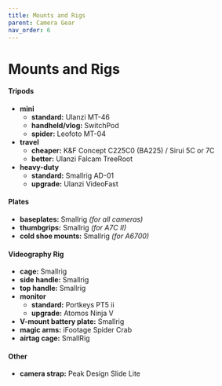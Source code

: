 ```yaml
---
title: Mounts and Rigs
parent: Camera Gear
nav_order: 6
---
```

# Mounts and Rigs

#### Tripods

- **mini** 
	- **standard:** Ulanzi MT-46
	- **handheld/vlog:** SwitchPod
	- **spider:** Leofoto MT-04
- **travel** 
	- **cheaper:** K&F Concept C225C0 (BA225) / Sirui 5C or 7C
	- **better:** Ulanzi Falcam TreeRoot
- **heavy-duty** 
	- **standard:** Smallrig AD-01
	- **upgrade:** Ulanzi VideoFast

#### Plates

- **baseplates:** Smallrig *(for all cameras)*
- **thumbgrips:** Smallrig *(for A7C II)*
- **cold shoe mounts:** Smallrig *(for A6700)*

#### Videography Rig

- **cage:** Smallrig
- **side handle:** Smallrig
- **top handle:** Smallrig
- **monitor** 
	- **standard:** Portkeys PT5 ii
	- **upgrade:** Atomos Ninja V
- **V-mount battery plate:** Smallrig
- **magic arms:** iFootage Spider Crab
- **airtag cage:** SmallRig

#### Other

- **camera strap:** Peak Design Slide Lite
